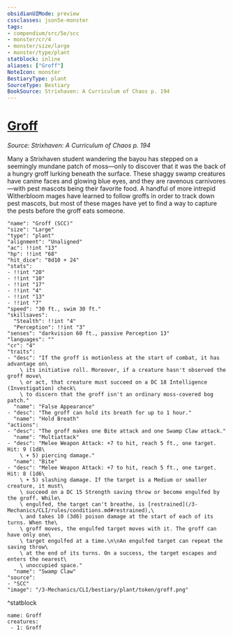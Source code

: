 ```yaml
---
obsidianUIMode: preview
cssclasses: json5e-monster
tags:
- compendium/src/5e/scc
- monster/cr/4
- monster/size/large
- monster/type/plant
statblock: inline
aliases: ["Groff"]
NoteIcon: monster
BestiaryType: plant
SourceType: Bestiary
BookSource: Strixhaven: A Curriculum of Chaos p. 194
---
```

# [Groff](3-Mechanics\CLI\bestiary\plant/groff-scc.md)
*Source: Strixhaven: A Curriculum of Chaos p. 194*  

Many a Strixhaven student wandering the bayou has stepped on a seemingly mundane patch of moss—only to discover that it was the back of a hungry groff lurking beneath the surface. These shaggy swamp creatures have canine faces and glowing blue eyes, and they are ravenous carnivores—with pest mascots being their favorite food. A handful of more intrepid Witherbloom mages have learned to follow groffs in order to track down pest mascots, but most of these mages have yet to find a way to capture the pests before the groff eats someone.

```statblock
"name": "Groff (SCC)"
"size": "Large"
"type": "plant"
"alignment": "Unaligned"
"ac": !!int "13"
"hp": !!int "68"
"hit_dice": "8d10 + 24"
"stats":
- !!int "20"
- !!int "10"
- !!int "17"
- !!int "4"
- !!int "13"
- !!int "7"
"speed": "30 ft., swim 30 ft."
"skillsaves":
  "Stealth": !!int "4"
  "Perception": !!int "3"
"senses": "darkvision 60 ft., passive Perception 13"
"languages": ""
"cr": "4"
"traits":
- "desc": "If the groff is motionless at the start of combat, it has advantage on\
    \ its initiative roll. Moreover, if a creature hasn't observed the groff move\
    \ or act, that creature must succeed on a DC 18 Intelligence (Investigation) check\
    \ to discern that the groff isn't an ordinary moss-covered bog patch."
  "name": "False Appearance"
- "desc": "The groff can hold its breath for up to 1 hour."
  "name": "Hold Breath"
"actions":
- "desc": "The groff makes one Bite attack and one Swamp Claw attack."
  "name": "Multiattack"
- "desc": "Melee Weapon Attack: +7 to hit, reach 5 ft., one target. Hit: 9 (1d8\
    \ + 5) piercing damage."
  "name": "Bite"
- "desc": "Melee Weapon Attack: +7 to hit, reach 5 ft., one target. Hit: 8 (1d6\
    \ + 5) slashing damage. If the target is a Medium or smaller creature, it must\
    \ succeed on a DC 15 Strength saving throw or become engulfed by the groff. While\
    \ engulfed, the target can't breathe, is [restrained](/3-Mechanics/CLI/rules/conditions.md#restrained),\
    \ and takes 10 (3d6) poison damage at the start of each of its turns. When the\
    \ groff moves, the engulfed target moves with it. The groff can have only one\
    \ target engulfed at a time.\n\nAn engulfed target can repeat the saving throw\
    \ at the end of its turns. On a success, the target escapes and enters the nearest\
    \ unoccupied space."
  "name": "Swamp Claw"
"source":
- "SCC"
"image": "/3-Mechanics/CLI/bestiary/plant/token/groff.png"
```
^statblock

```encounter-table
name: Groff
creatures:
 - 1: Groff
```